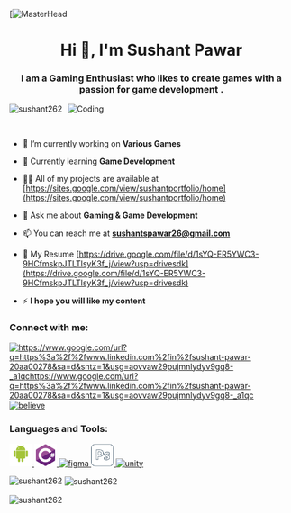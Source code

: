 [![MasterHead](https://images.hdqwalls.com/download/neon-abyss-game-no-800x1280.jpg)

<h1 align="center">Hi 👋, I'm Sushant Pawar</h1>
<h3 align="center">I am a Gaming Enthusiast who likes to create games with a passion for game development .</h3>
<img align="right" alt="Coding" width="400" src="https://ardas-it.com/uploads/images/blogs/giph.gif">


<p align="left"> <img src="https://komarev.com/ghpvc/?username=sushant262&label=Profile%20views&color=0e75b6&style=flat" alt="sushant262" /> </p>

<p align="left"> <a href="https://twitter.com/" target="blank"><img src="https://img.shields.io/twitter/follow/?logo=twitter&style=for-the-badge" alt="" /></a> </p>

- 🔭 I’m currently working on **Various Games**

- 🌱 Currently learning **Game Development**

- 👨‍💻 All of my projects are available at [https://sites.google.com/view/sushantportfolio/home](https://sites.google.com/view/sushantportfolio/home)

- 💬 Ask me about **Gaming & Game Development**

- 📫 You can reach me at  **sushantspawar26@gmail.com**

- 📄 My Resume [https://drive.google.com/file/d/1sYQ-ER5YWC3-9HCfmskpJTLTlsyK3f_j/view?usp=drivesdk](https://drive.google.com/file/d/1sYQ-ER5YWC3-9HCfmskpJTLTlsyK3f_j/view?usp=drivesdk)

- ⚡  **I hope you will like my content**

<h3 align="left">Connect with me:</h3>
<p align="left">
<a href="https://linkedin.com/in/https://www.google.com/url?q=https%3a%2f%2fwww.linkedin.com%2fin%2fsushant-pawar-20aa00278&sa=d&sntz=1&usg=aovvaw29pujmnlydyv9gq8-_a1qchttps://www.google.com/url?q=https%3a%2f%2fwww.linkedin.com%2fin%2fsushant-pawar-20aa00278&sa=d&sntz=1&usg=aovvaw29pujmnlydyv9gq8-_a1qc" target="blank"><img align="center" src="https://raw.githubusercontent.com/rahuldkjain/github-profile-readme-generator/master/src/images/icons/Social/linked-in-alt.svg" alt="https://www.google.com/url?q=https%3a%2f%2fwww.linkedin.com%2fin%2fsushant-pawar-20aa00278&sa=d&sntz=1&usg=aovvaw29pujmnlydyv9gq8-_a1qchttps://www.google.com/url?q=https%3a%2f%2fwww.linkedin.com%2fin%2fsushant-pawar-20aa00278&sa=d&sntz=1&usg=aovvaw29pujmnlydyv9gq8-_a1qc" height="30" width="40" /></a>
<a href="https://www.youtube.com/c/believe" target="blank"><img align="center" src="https://raw.githubusercontent.com/rahuldkjain/github-profile-readme-generator/master/src/images/icons/Social/youtube.svg" alt="believe" height="30" width="40" /></a>
</p>

<h3 align="left">Languages and Tools:</h3>
<p align="left"> <a href="https://developer.android.com" target="_blank" rel="noreferrer"> <img src="https://raw.githubusercontent.com/devicons/devicon/master/icons/android/android-original-wordmark.svg" alt="android" width="40" height="40"/> </a> <a href="https://www.w3schools.com/cs/" target="_blank" rel="noreferrer"> <img src="https://raw.githubusercontent.com/devicons/devicon/master/icons/csharp/csharp-original.svg" alt="csharp" width="40" height="40"/> </a> <a href="https://www.figma.com/" target="_blank" rel="noreferrer"> <img src="https://www.vectorlogo.zone/logos/figma/figma-icon.svg" alt="figma" width="40" height="40"/> </a> <a href="https://www.photoshop.com/en" target="_blank" rel="noreferrer"> <img src="https://raw.githubusercontent.com/devicons/devicon/master/icons/photoshop/photoshop-line.svg" alt="photoshop" width="40" height="40"/> </a> <a href="https://unity.com/" target="_blank" rel="noreferrer"> <img src="https://www.vectorlogo.zone/logos/unity3d/unity3d-icon.svg" alt="unity" width="40" height="40"/> </a> </p>

<p><img align="left" src="https://github-readme-stats.vercel.app/api/top-langs?username=sushant262&show_icons=true&locale=en&layout=compact" alt="sushant262" /></p>

<p>&nbsp;<img align="center" src="https://github-readme-stats.vercel.app/api?username=sushant262&show_icons=true&locale=en" alt="sushant262" /></p>

<p><img align="center" src="https://github-readme-streak-stats.herokuapp.com/?user=sushant262&" alt="sushant262" /></p>
